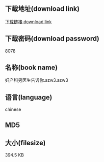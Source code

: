 ## 下载地址(download link)
[下载链接 download link](https://voluble-croquembouche-d321dc.netlify.app/?s=%E5%A6%87%E4%BA%A7%E7%A7%91%E7%94%B7%E5%8C%BB%E7%94%9F%E5%91%8A%E8%AF%89%E4%BD%A0.azw3)

## 下载密码(download password)
8078

## 名称(book name)
妇产科男医生告诉你.azw3.azw3

## 语言(language)
chinese

## MD5


## 大小(filesize)
394.5 KB
